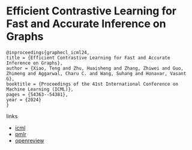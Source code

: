 # Efficient Contrastive Learning for Fast and Accurate Inference on Graphs

```
@inproceedings{graphecl_icml24,
title = {Efficient Contrastive Learning for Fast and Accurate Inference on Graphs},
author = {Xiao, Teng and Zhu, Huaisheng and Zhang, Zhiwei and Guo, Zhimeng and Aggarwal, Charu C. and Wang, Suhang and Honavar, Vasant G},
booktitle = {Proceedings of the 41st International Conference on Machine Learning (ICML)},
pages = {54363--54381},
year = {2024}
}
```

links
- [icml](https://icml.cc/Conferences/2024/Schedule?showEvent=32769)
- [pmlr](https://proceedings.mlr.press/v235/xiao24g.html)
- [openreview](https://openreview.net/forum?id=vsy21Xodrt)
